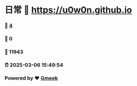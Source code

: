 # 日常 :link: https://u0w0n.github.io 
### :page_facing_up: [4](https://u0w0n.github.io/tag.html) 
### :speech_balloon: 0 
### :hibiscus: 11943 
### :alarm_clock: 2025-03-06 15:49:54 
### Powered by :heart: [Gmeek](https://github.com/Meekdai/Gmeek)
